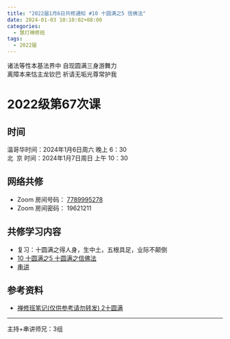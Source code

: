 ```yaml
---
title: "2022届1月6日共修通知 #10 十圆满之5 信佛法"
date: 2024-01-03 10:10:02+08:00
categories:
  - 慧灯禅修班
tags:
  - 2022届
---
```

诸法等性本基法界中 自现圆满三身游舞力\
离障本来怙主龙钦巴 祈请无垢光尊常护我

# 2022级第67次课

## 时间

温哥华时间：2024年1月6日周六 晚上 6：30\
北  京 时间：2024年1月7日周日 上午 10：30

## 网络共修

* Zoom 房间号码： [7789995278](https://us02web.zoom.us/j/7789995278?pwd=VjZmbWJFY2k2K0E5RVB2cTNIQmhqUT09)
* Zoom 房间密码： 19621211

## 共修学习内容

* 复习：十圆满之得人身，生中土，五根具足，业际不颠倒
* [10 十圆满之5
十圆满之信佛法](https://www.huidengchanxiu.net/4jx/1xm/10)
* [串讲](https://box.hdcxb.net/%E5%85%B6%E4%BB%96%E8%B5%84%E6%96%99/f/2022%E5%B1%8A)


## 参考资料

* [禅修班笔记(仅供参考请勿转发) 2十圆满](https://bj.cxb123.cc/1xm/2-shi-yuan-man/)

- - -


主持+串讲师兄：3组
